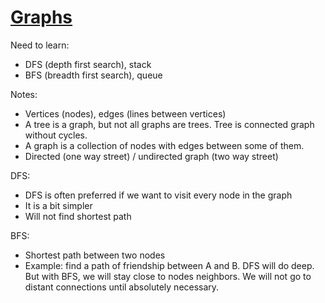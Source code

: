 # [Graphs](https://github.com/Rustam-Z/data-structures-and-algorithms#graphs)

Need to learn:
- DFS (depth first search), stack
- BFS (breadth first search), queue

Notes:
- Vertices (nodes), edges (lines between vertices)
- A tree is a graph, but not all graphs are trees. Tree is connected graph without cycles.
- A graph is a collection of nodes with edges between some of them.
- Directed (one way street) / undirected graph (two way street)  

DFS:
- DFS is often preferred if we want to visit every node in the graph
- It is a bit simpler
- Will not find shortest path

BFS:
- Shortest path between two nodes
- Example: find a path of friendship between A and B. DFS will do deep. But with BFS, we will stay close to nodes neighbors. We will not go to distant connections until absolutely necessary.

